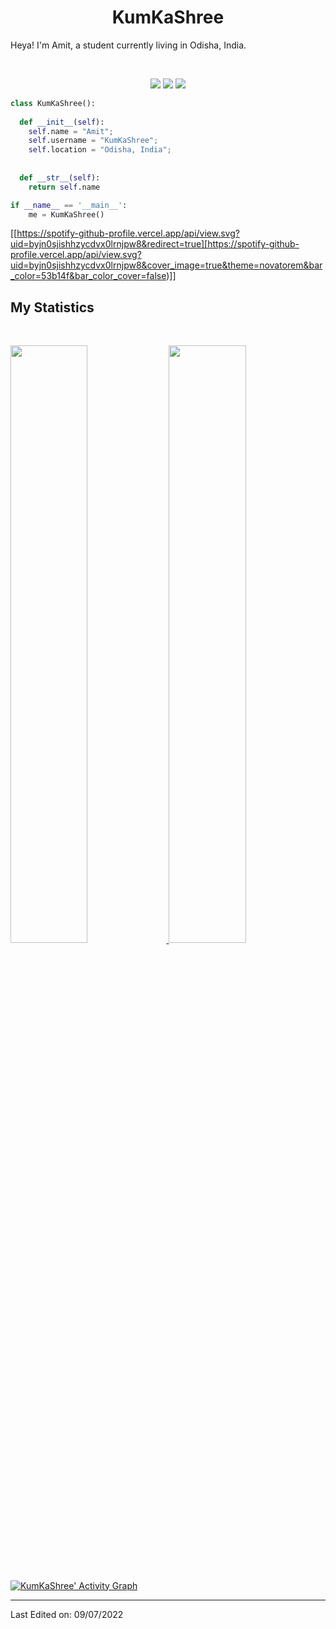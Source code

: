 <h1 align="center">
  <b>KumKaShree</b>
</h1>

Heya! I'm Amit, a student currently living in Odisha, India.

<br>

<p>
<div align="center">
  <img src="https://img.shields.io/badge/-HTML-c58545?style=for-the-badge&logo=html5&logoColor=c58545&labelColor=282828">
  <img src="https://img.shields.io/badge/-CSS-d1a01f?style=for-the-badge&logo=css3&logoColor=d1a01f&labelColor=282828">
  <img src="https://img.shields.io/badge/-Python-98b982?style=for-the-badge&logo=python&logoColor=98b982&labelColor=282828">
</div>
</p>

```python
class KumKaShree():
    
  def __init__(self):
    self.name = "Amit";
    self.username = "KumKaShree";
    self.location = "Odisha, India";
    
  
  def __str__(self):
    return self.name

if __name__ == '__main__':
    me = KumKaShree()
```

[[https://spotify-github-profile.vercel.app/api/view.svg?uid=byjn0sjishhzycdvx0lrnjpw8&redirect=true][https://spotify-github-profile.vercel.app/api/view.svg?uid=byjn0sjishhzycdvx0lrnjpw8&cover_image=true&theme=novatorem&bar_color=53b14f&bar_color_cover=false)]]
<!--
<div align="center">
  <a href="https://open.spotify.com/user/byjn0sjishhzycdvx0lrnjpw8">
    <img src="https://spotify-readme-theta-virid.vercel.app/api?scan=true&theme=dark" width="240px">
  </a>
</div>
-->

## My Statistics

<br/>
<p align="left">
  <a href="https://botfragg.xyz/">
  <img width="49.5%" src="https://github-readme-stats.vercel.app/api?username=KumKaShree&show_icons=true&theme=gruvbox&hide_border=true" />
    <img width="49.5%" src="https://github-readme-streak-stats.herokuapp.com/?user=KumKaShree&theme=gruvbox&hide_border=true" />
  </a>
</p>
<br>

[![KumKaShree' Activity Graph](https://activity-graph.herokuapp.com/graph?username=KumKaShree&custom_title=KumKaShree's%20Contribution%20Graph&theme=gruvbox&bg_color=282828&hide_border=true&line=d1a01f&point=c58545)](https://botfragg.xyz)

------


Last Edited on: 09/07/2022

